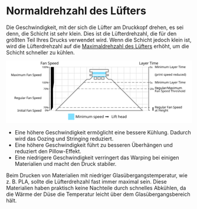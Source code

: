 Normaldrehzahl des Lüfters
====
Die Geschwindigkeit, mit der sich die Lüfter am Druckkopf drehen, es sei denn, die Schicht ist sehr klein. Dies ist die Lüfterdrehzahl, die für den größten Teil Ihres Drucks verwendet wird. Wenn die Schicht jedoch klein ist, wird die Lüfterdrehzahl auf die [Maximaldrehzahl des Lüfters](cool_fan_speed_max.md) erhöht, um die Schicht schneller zu kühlen.

![Welche Lüfterdrehzahl wird wo verwendet](../images/cool_fan_speed.svg)

* Eine höhere Geschwindigkeit ermöglicht eine bessere Kühlung. Dadurch wird das Oozing und Stringing reduziert.
* Eine höhere Geschwindigkeit führt zu besseren Überhängen und reduziert den Pillow-Effekt.
* Eine niedrigere Geschwindigkeit verringert das Warping bei einigen Materialien und macht den Druck stabiler.

Beim Drucken von Materialien mit niedriger Glasübergangstemperatur, wie z. B. PLA, sollte die Lüfterdrehzahl fast immer maximal sein. Diese Materialien haben praktisch keine Nachteile durch schnelles Abkühlen, da die Wärme der Düse die Temperatur leicht über dem Glasübergangsbereich hält.